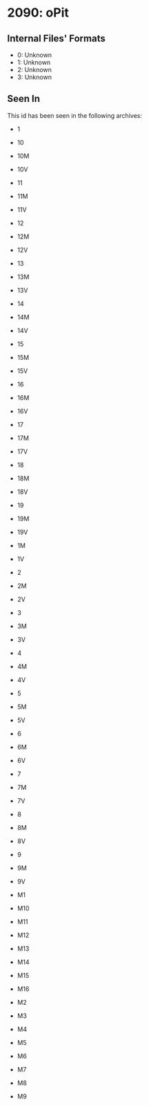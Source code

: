 # 2090: oPit

## Internal Files' Formats
- 0: Unknown
- 1: Unknown
- 2: Unknown
- 3: Unknown

## Seen In

This id has been seen in the following archives:  

- 1  

- 10  

- 10M  

- 10V  

- 11  

- 11M  

- 11V  

- 12  

- 12M  

- 12V  

- 13  

- 13M  

- 13V  

- 14  

- 14M  

- 14V  

- 15  

- 15M  

- 15V  

- 16  

- 16M  

- 16V  

- 17  

- 17M  

- 17V  

- 18  

- 18M  

- 18V  

- 19  

- 19M  

- 19V  

- 1M  

- 1V  

- 2  

- 2M  

- 2V  

- 3  

- 3M  

- 3V  

- 4  

- 4M  

- 4V  

- 5  

- 5M  

- 5V  

- 6  

- 6M  

- 6V  

- 7  

- 7M  

- 7V  

- 8  

- 8M  

- 8V  

- 9  

- 9M  

- 9V  

- M1  

- M10  

- M11  

- M12  

- M13  

- M14  

- M15  

- M16  

- M2  

- M3  

- M4  

- M5  

- M6  

- M7  

- M8  

- M9  
